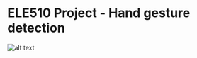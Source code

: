# ELE510 Project - Hand gesture detection
![alt text](https://github.com/hukenovs/hagrid/blob/master/images/hagrid.jpg?raw=true)
